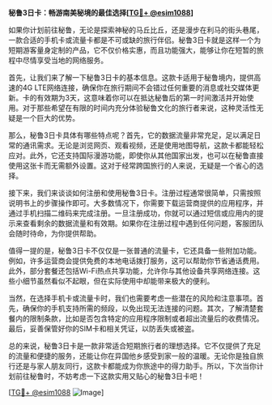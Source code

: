 **秘鲁3日卡：畅游南美秘境的最佳选择[[TG💪+ @esim1088](https://t.me/s/esim1088)]**

如果你计划前往秘鲁，无论是探索神秘的马丘比丘，还是漫步在利马的街头巷尾，一款合适的手机卡或流量卡都是不可或缺的旅行伴侣。秘鲁3日卡就是这样一个为短期游客量身定制的产品，它不仅价格实惠，而且功能强大，能够让你在短暂的旅程中尽情享受当地的网络服务。

首先，让我们来了解一下秘鲁3日卡的基本信息。这款卡适用于秘鲁境内，提供高速的4G LTE网络连接，确保你在旅行期间不会错过任何重要的消息或社交媒体更新。卡的有效期为3天，这意味着你可以在抵达秘鲁后的第一时间激活并开始使用。对于那些希望在有限的时间内充分体验秘鲁文化的旅行者来说，这种灵活性无疑是一个巨大的优势。

那么，秘鲁3日卡具体有哪些特点呢？首先，它的数据流量非常充足，足以满足日常的通讯需求。无论是浏览网页、观看视频，还是使用地图导航，这款卡都能轻松应对。此外，它还支持国际漫游功能，即使你从其他国家出发，也可以在秘鲁直接使用这张卡而无需额外设置。这对于经常跨国旅行的人来说，无疑是一个省心的选择。

接下来，我们来谈谈如何注册和使用秘鲁3日卡。注册过程通常很简单，只需按照说明书上的步骤操作即可。大多数情况下，你需要下载运营商提供的应用程序，并通过手机扫描二维码来完成注册。一旦注册成功，你就可以通过短信或应用内的提示来查看剩余的数据流量和有效期。如果你在注册过程中遇到任何问题，客服团队会随时待命，为你提供帮助。

值得一提的是，秘鲁3日卡不仅仅是一张普通的流量卡，它还具备一些附加功能。例如，许多运营商会提供免费的本地电话拨打服务，这可以帮助你节省通话费用。此外，部分套餐还包括Wi-Fi热点共享功能，允许你与其他设备共享网络连接。这些小细节虽然看似不起眼，但在实际使用中却能带来极大的便利。

当然，在选择手机卡或流量卡时，我们也需要考虑一些潜在的风险和注意事项。首先，确保你的手机支持所需的频段，以免出现无法连接的问题。其次，了解清楚套餐内的限制条款，比如是否包含特定的应用程序限制或者超出流量后的收费情况。最后，妥善保管好你的SIM卡和相关凭证，以防丢失或被盗。

总的来说，秘鲁3日卡是一款非常适合短期旅行者的理想选择。它不仅提供了充足的流量和便捷的服务，还能让你在异国他乡感受到家一般的温暖。无论你是独自旅行还是与家人朋友同行，这款卡都能成为你旅途中的得力助手。所以，下次当你计划前往秘鲁时，不妨考虑一下这款实用又贴心的秘鲁3日卡吧！

[[TG💪+ @esim1088](https://t.me/s/esim1088) ![Image](https://i.postimg.cc/4NQfJmqS/Snipaste-2025-05-13-00-14-12.png)]